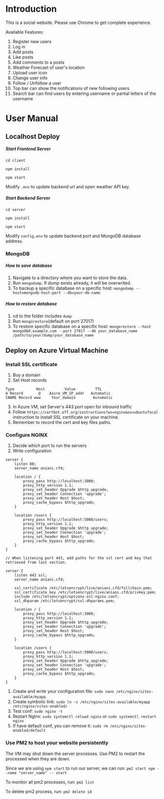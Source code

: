 # Introduction
This is a social website. Please use Chrome to get complete experience.

Available Features:
1. Register new users
2. Log in
3. Add posts
4. Like posts
5. Add comments to a posts
6. Weather Forecast of user's location
7. Upload user icon
8. Change user info
9. Follow / Unfollow a user
10. Top bar can show the notifications of new following users
11. Search bar can find users by entering username or partial letters of the username


# User Manual
## Localhost Deploy
##### Start Frontend Server
`cd client`

`npm install`

`npm start`

Modify `.env` to update backend url and open weather API key.
##### Start Backend Server
`cd server`

`npm install`

`npm start`

Modify `config.env` to update backend port and MongoDB database address.

### MongoDB
##### How to save database
1. Navigate to a directory where you want to store the data.
2. Run `mongodump`. If *dump* exists already, it will be overwrited.
3. To backup a specific database on a specific host: `mongodump --host=mongodb-host:port --db=your-db-name`

##### How to restore database
1. cd to the folder includes `dump` 
2. Run `mongorestore`(default on port 27017)
3. To restore specific database on a specific host: `mongorestore --host mongodb0.example.com --port 27017 --db your_database_name /path/to/your/dump/your_database_name`


## Deploy on Azure Virtual Machine
### Install SSL certificate
1. Buy a domain
2. Set Host records
 ```
 Type          Host         Value         TTL   
 A Record 	    @    Azure_VM_IP_addr   Automatic
 CNAME Record www     Your_domain        Automatic
 ```
3. In Azure VM, set Server's 443 port open for inbound traffic
4. Follow `https://certbot.eff.org/instructions?ws=nginx&os=ubuntufocal` instruction to install SSL certificate on your machine.
5. Remember to record the cert and key files paths.

### Configure NGINX
1. Decide which port to run the servers
2. Write configuration
```
server {
    listen 80;
    server_name aniani.cfd;

    location / {
        proxy_pass http://localhost:3000;
        proxy_http_version 1.1;
        proxy_set_header Upgrade $http_upgrade;
        proxy_set_header Connection 'upgrade';
        proxy_set_header Host $host;
        proxy_cache_bypass $http_upgrade;
    }
    
    location /users {
        proxy_pass http://localhost:5000/users;
        proxy_http_version 1.1;
        proxy_set_header Upgrade $http_upgrade;
        proxy_set_header Connection 'upgrade';
        proxy_set_header Host $host;
        proxy_cache_bypass $http_upgrade;
    }
}

// When listening port 443, add paths for the ssl cert and key that retrieved from last section.

server {
    listen 443 ssl;
    server_name aniani.cfd;

    ssl_certificate /etc/letsencrypt/live/aniani.cfd/fullchain.pem;
    ssl_certificate_key /etc/letsencrypt/live/aniani.cfd/privkey.pem;
    include /etc/letsencrypt/options-ssl-nginx.conf;
    ssl_dhparam /etc/letsencrypt/ssl-dhparams.pem;

    location / {
        proxy_pass http://localhost:3000;
        proxy_http_version 1.1;
        proxy_set_header Upgrade $http_upgrade;
        proxy_set_header Connection 'upgrade';
        proxy_set_header Host $host;
        proxy_cache_bypass $http_upgrade;
    }

    location /users {
        proxy_pass http://localhost:5000/users;
        proxy_http_version 1.1;
        proxy_set_header Upgrade $http_upgrade;
        proxy_set_header Connection 'upgrade';
        proxy_set_header Host $host;
        proxy_cache_bypass $http_upgrade;
    }
}
```
1. Create and write your configuration file: `sudo nano /etc/nginx/sites-available/myapp`.
2. Create symbolic link: `sudo ln -s /etc/nginx/sites-available/myapp /etc/nginx/sites-enabled/`
3. Test conf: `sudo nginx -t`
4. Restart Nginx: `sudo systemctl reload nginx` or `sudo systemctl restart nginx`
5. If have default conf, you can remove it: `sudo rm /etc/nginx/sites-enabled/default`

### Use PM2 to host your website persistently
The VM may shut down the server processes.
Use PM2 to restart the processed when they are down.

Since we are using `npm start` to run our server, we can run:
`pm2 start npm --name "server_name" -- start`

To monitor all pm2 processes, run: 
`pm2 list`

To delete pm2 process, run:
`pm2 delete id`

